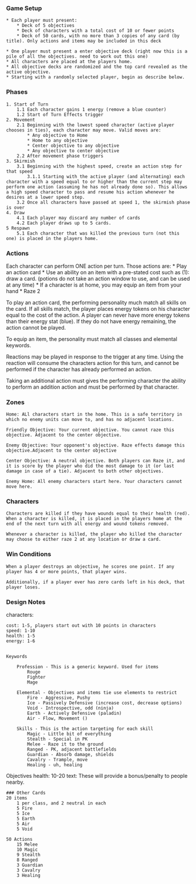 ### Game Setup
    * Each player must present:
        * Deck of 5 objectives
        * Deck of characters with a total cost of 10 or fewer points
        * Deck of 50 cards, with no more than 3 copies of any card (by title). Only actions and items may be included in this deck

    * One player must present a enter objective deck (right now this is a pile of all the objectives. need to work out this one)
    * All characters are placed at the players home. 
    * All objective decks are randomized and the top card revealed as the active objective.
    * Starting with a randomly selected player, begin as describe below. 

### Phases

    1. Start of Turn
        1.1 Each character gains 1 energy (remove a blue counter)
        1.2 Start of Turn Effects trigger
    2. Movement
        2.1 Beginning with the lowest speed character (active player chooses in ties), each character may move. Valid moves are:
            * Any objective to Home
            * Home to any objective
            * Center objective to any objective
            * Any objective to center objective
        2.2 After movement phase triggers
    3. Skirmish
        3.1 Beginning with the highest speed, create an action step for that speed
            3.1.1 Starting with the active player (and alternating) each character with a speed equal to or higher than the current step may perform one action (assuming he has not already done so). This allows a high speed character to pass and resume his action whenever he desires at a lower speed step.
        3.2 Once all characters have passed at speed 1, the skirmish phase is over
    4. Draw
        4.1 Each player may discard any number of cards
        4.2 Each player draws up to 5 cards.
    5 Respawn
        5.1 Each character that was killed the previous turn (not this one) is placed in the players home. 


### Actions 

Each character can perform ONE action per turn. Those actions are:
    * Play an action card
    * Use an ability on an item with a pre-stated cost such as (1): draw a card. (potions do not take an action window to use, and can be used at any time)
    * If a character is at home, you may equip an item from your hand
    * Raze 2

To play an action card, the performing personality much match all skills on the card. If all skills match, the player places energy tokens on his character equal to the cost of the action. A player can never have more energy tokens than their energy stat (blue). If they do not have energy remaining, the action cannot be played. 

To equip an item, the personality must match all classes and elemental keywords. 

Reactions may be played in response to the trigger at any time. Using the reaction will consume the characters action for this turn, and cannot be performed if the character has already performed an action.

Taking an additional action must gives the performing character the ability to perform an addition action and must be performed by that character.

### Zones
    Home: ALl characters start in the home. This is a safe territory in which no enemy units can move to, and has no adjacent locations.

    Friendly Objective: Your current objective. You cannot raze this objective. Adjacent to the center objective.

    Enemy Objective: Your opponent's objective. Raze effects damage this objective.Adjacent to the center objective

    Center Objective: A neutral objective. Both players can Raze it, and it is score by the player who did the most damage to it (or last damage in case of a tie). Adjacent to both other objectives. 

    Enemy Home: All enemy characters start here. Your characters cannot move here. 

### Characters

    Characters are killed if they have wounds equal to their health (red). When a character is killed, it is placed in the players home at the end of the next turn with all energy and wound tokens removed. 

    Whenever a character is killed, the player who killed the character may choose to either raze 2 at any location or draw a card. 

### Win Conditions
    
    When a player destroys an objective, he scores one point. If any player has 4 or more points, that player wins. 

    Additionally, if a player ever has zero cards left in his deck, that player loses.








### Design Notes

characters: 

    cost: 1-5, players start out with 10 points in characters
    speed: 1-10
    health: 1-5
    energy: 1-6


    Keywords

        Profession - This is a generic keyword. Used for items
            Rouge
            Fighter
            Mage

        Elemental - Objectives and items tie use elements to restrict
            Fire - Aggressive, Pushy
            Ice - Passively Defensive (increase cost, decrease options)
            Void - Introspective, odd (ninja)
            Earth - Actively Defensive (paladin)
            Air - Flow, Movement ()

        Skills - This is the action targeting for each skill
            Magic - Little bit of everything
            Stealth - Special in PK
            Melee - Raze it to the ground
            Ranged - PK, adjacent battlefields
            Guardian - Absorb damage, shields
            Cavalry - Trample, move
            Healing - uh, healing

Objectives
    health: 10-20
    text: These will provide a bonus/penalty to people nearby.

    ### Other Cards
    20 items
        1 per class, and 2 neutral in each
        5 Fire
        5 Ice
        5 Earth
        5 Air
        5 Void

    50 Actions
        15 Melee
        10 Magic
        9 Stealth
        8 Ranged
        3 Guardian
        3 Cavalry
        3 Healing

            